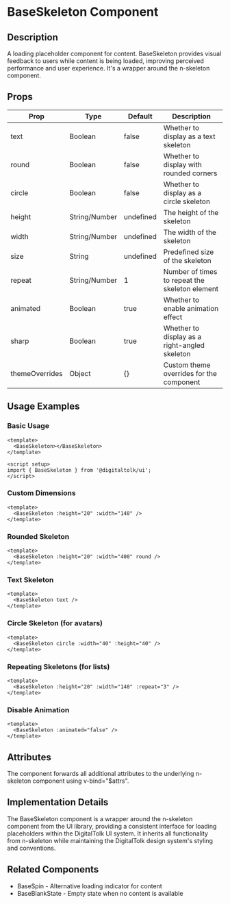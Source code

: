 # BaseSkeleton Component

## Description
A loading placeholder component for content. BaseSkeleton provides visual feedback to users while content is being loaded, improving perceived performance and user experience. It's a wrapper around the n-skeleton component.

## Props

| Prop | Type | Default | Description |
|------|------|---------|-------------|
| text | Boolean | false | Whether to display as a text skeleton |
| round | Boolean | false | Whether to display with rounded corners |
| circle | Boolean | false | Whether to display as a circle skeleton |
| height | String/Number | undefined | The height of the skeleton |
| width | String/Number | undefined | The width of the skeleton |
| size | String | undefined | Predefined size of the skeleton |
| repeat | String/Number | 1 | Number of times to repeat the skeleton element |
| animated | Boolean | true | Whether to enable animation effect |
| sharp | Boolean | true | Whether to display as a right-angled skeleton |
| themeOverrides | Object | {} | Custom theme overrides for the component |

## Usage Examples

### Basic Usage
```vue
<template>
  <BaseSkeleton></BaseSkeleton>
</template>

<script setup>
import { BaseSkeleton } from '@digitaltolk/ui';
</script>
```

### Custom Dimensions
```vue
<template>
  <BaseSkeleton :height="20" :width="140" />
</template>
```

### Rounded Skeleton
```vue
<template>
  <BaseSkeleton :height="20" :width="400" round />
</template>
```

### Text Skeleton
```vue
<template>
  <BaseSkeleton text />
</template>
```

### Circle Skeleton (for avatars)
```vue
<template>
  <BaseSkeleton circle :width="40" :height="40" />
</template>
```

### Repeating Skeletons (for lists)
```vue
<template>
  <BaseSkeleton :height="20" :width="140" :repeat="3" />
</template>
```

### Disable Animation
```vue
<template>
  <BaseSkeleton :animated="false" />
</template>
```

## Attributes

The component forwards all additional attributes to the underlying n-skeleton component using v-bind="$attrs".

## Implementation Details

The BaseSkeleton component is a wrapper around the n-skeleton component from the UI library, providing a consistent interface for loading placeholders within the DigitalTolk UI system. It inherits all functionality from n-skeleton while maintaining the DigitalTolk design system's styling and conventions.

## Related Components
- BaseSpin - Alternative loading indicator for content
- BaseBlankState - Empty state when no content is available
